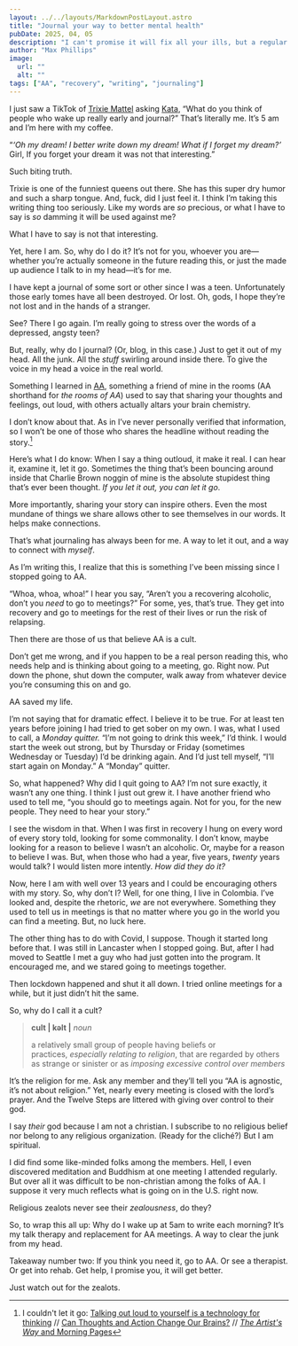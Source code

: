 ```yaml
---
layout: ../../layouts/MarkdownPostLayout.astro
title: "Journal your way to better mental health"
pubDate: 2025, 04, 05
description: "I can't promise it will fix all your ills, but a regular writing habit is actually good for you."
author: "Max Phillips"
image:
  url: ""
  alt: "" 
tags: ["AA", "recovery", "writing", "journaling"]
---
```

I just saw a TikTok of [Trixie Mattel](https://www.trixiemattel.com/) asking [Kata](https://welovekatya.com/), “What do you think of people who wake up really early and journal?” That’s literally me. It’s 5 am and I’m here with my coffee.

“*‘Oh my dream! I better write down my dream! What if I forget my dream?’* Girl, If you forget your dream it was not that interesting.”

Such biting truth. 

Trixie is one of the funniest queens out there. She has this super dry humor and such a sharp tongue. And, fuck, did I just feel it. I think I’m taking this writing thing too seriously. Like my words are *so* precious, or what I have to say is *so* damming it will be used against me?

What I have to say is not that interesting.

Yet, here I am. So, why do I do it? It’s not for you, whoever you are—whether you’re actually someone in the future reading this, or just the made up audience I talk to in my head—it’s for me. 

I have kept a journal of some sort or other since I was a teen. Unfortunately those early tomes have all been destroyed. Or lost. Oh, gods, I hope they’re not lost and in the hands of a stranger.

See? There I go again. I’m really going to stress over the words of a depressed, angsty teen?

But, really, why do I journal? (Or, blog, in this case.) Just to get it out of my head. All the junk. All the *stuff* swirling around inside there. To give the voice in my head a voice in the real world.

Something I learned in [AA](https://www.aa.org/), something a friend of mine in the rooms (AA shorthand for *the rooms of AA*) used to say that sharing your thoughts and feelings, out loud, with others actually altars your brain chemistry.

I don’t know about that. As in I’ve never personally verified that information, so I won’t be one of those who shares the headline without reading the story.[^1]

Here’s what I do know: When I say a thing outloud, it make it real. I can hear it, examine it, let it go. Sometimes the thing that’s been bouncing around inside that Charlie Brown noggin of mine is the absolute stupidest thing that’s ever been thought. *If you let it out, you can let it go*.

More importantly, sharing your story can inspire others. Even the most mundane of things we share allows other to see themselves in our words. It helps make connections. 

That’s what journaling has always been for me. A way to let it out, and a way to connect with *myself*. 

As I’m writing this, I realize that this is something I’ve been missing since I stopped going to AA.

“Whoa, whoa, whoa!” I hear you say, “Aren’t you a recovering alcoholic, don’t you *need* to go to meetings?” For some, yes, that’s true. They get into recovery and go to meetings for the rest of their lives or run the risk of relapsing. 

Then there are those of us that believe AA is a cult.  

Don’t get me wrong, and if you happen to be a real person reading this, who needs help and is thinking about going to a meeting, go. Right now. Put down the phone, shut down the computer, walk away from whatever device you’re consuming this on and go. 

AA saved my life.

I’m not saying that for dramatic effect. I believe it to be true. For at least ten years before joining I had tried to get sober on my own. I was, what I used to call, a *Monday quitter.* “I’m not going to drink this week,” I’d think. I would start the week out strong, but by Thursday or Friday (sometimes Wednesday or Tuesday) I’d be drinking again. And I’d just tell myself, “I’ll start again on Monday.” A “Monday” quitter.

So, what happened? Why did I quit going to AA? I’m not sure exactly, it wasn’t any one thing. I think I just out grew it. I have another friend who used to tell me, “you should go to meetings again. Not for you, for the new people. They need to hear your story.”

I see the wisdom in that. When I was first in recovery I hung on every word of every story told, looking for some commonality. I don’t know, maybe looking for a reason to believe I wasn’t an alcoholic. Or, maybe for a reason to believe I was. But, when those who had a year, five years, *twenty* years would talk? I would listen more intently. *How did they do it?* 

Now, here I am with well over 13 years and I could be encouraging others with my story. So, why don’t I? Well, for one thing, I live in Colombia. I’ve looked and, despite the rhetoric, *we* are not everywhere. Something they used to tell us in meetings is that no matter where you go in the world you can find a meeting. But, no luck here. 

The other thing has to do with Covid, I suppose. Though it started long before that. I was still in Lancaster when I stopped going. But, after I had moved to Seattle I met a guy who had just gotten into the program. It encouraged me, and we stared going to meetings together.

Then lockdown happened and shut it all down. I tried online meetings for a while, but it just didn’t hit the same.

So, why do I call it a cult? 

> **cult | kəlt |**
> *noun*
> 
> a relatively small group of people having beliefs or practices, *especially relating to religion*, that are regarded by others as strange or sinister or as *imposing excessive control over members*

It’s the religion for me. Ask any member and they’ll tell you “AA is agnostic, it’s not about religion.” Yet, nearly every meeting is closed with the lord’s prayer. And the Twelve Steps are littered with giving over control to their god. 

I say *their* god because I am not a christian. I subscribe to no religious belief nor belong to any religious organization. (Ready for the cliché?) But I am spiritual. 

I did find some like-minded folks among the members. Hell, I even discovered meditation and Buddhism at one meeting I attended regularly. But over all it was difficult to be non-christian among the folks of AA. I suppose it very much reflects what is going on in the U.S. right now. 

Religious zealots never see their *zealousness*, do they? 

So, to wrap this all up: Why do I wake up at 5am to write each morning? It’s my talk therapy and replacement for AA meetings. A way to clear the junk from my head.

Takeaway number two: If you think you need it, go to AA. Or see a therapist. Or get into rehab. Get help, I promise you, it will get better.

Just watch out for the zealots.

[^1]: I couldn't let it go:
[Talking out loud to yourself is a technology for thinking](https://psyche.co/ideas/talking-out-loud-to-yourself-is-a-technology-for-thinking) // 
[Can Thoughts and Action Change Our Brains?](https://www.npr.org/2007/02/02/7131130/can-thoughts-and-action-change-our-brains) // 
[*The Artist's Way* and Morning Pages](https://juliacameronlive.com/)